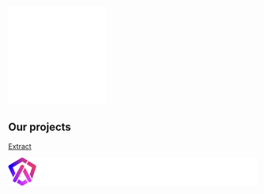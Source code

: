 <img src="https://github.com/TCCLabs/branding/blob/main/assets/1_1_tcclabs.png" width="200" height="200" />

## Our projects

[Extract](https://tcclabs.github.io/extract/)

![Extract Logo Wide Background](https://github.com/TCCLabs/branding/blob/main/assets/1_1_extract2.png)
